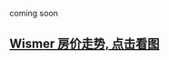 coming soon

## [Wismer 房价走势, 点击看图](https://markham.listing.ca/wismer/real-estate-price-history.htm)
